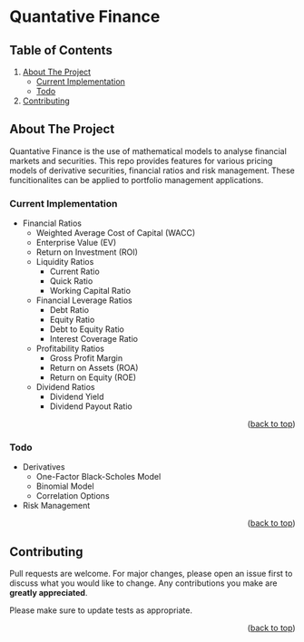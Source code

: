 <div id="top"></div>

<!-- Title -->
# Quantative Finance

<!-- TABLE OF CONTENTS -->

  ## Table of Contents
  <ol>
    <li>
      <a href="#about-the-project">About The Project</a>
      <ul>
        <li><a href="#current-implementation">Current Implementation</a></li>
        <li><a href="#todo">Todo</a></li>
      </ul>
    </li>
    <li><a href="#contributing">Contributing</a></li>
  </ol>


<!-- ABOUT THE PROJECT -->
## About The Project

Quantative Finance is the use of mathematical models to analyse financial markets and securities. This repo provides features for various pricing models of derivative securities, financial ratios and risk management. These funcitionalites can be applied to portfolio management applications.

### Current Implementation
  * Financial Ratios
    * Weighted Average Cost of Capital (WACC)
    * Enterprise Value (EV)
    * Return on Investment (ROI)
    * Liquidity Ratios
      * Current Ratio
      * Quick Ratio
      * Working Capital Ratio
    * Financial Leverage Ratios
      * Debt Ratio
      * Equity Ratio
      * Debt to Equity Ratio
      * Interest Coverage Ratio
    * Profitability Ratios
      * Gross Profit Margin
      * Return on Assets (ROA)
      * Return on Equity (ROE)
    * Dividend Ratios
      * Dividend Yield
      * Dividend Payout Ratio
<p align="right">(<a href="#top">back to top</a>)</p>

### Todo
  * Derivatives
    * One-Factor Black-Scholes Model
    * Binomial Model
    * Correlation Options
  * Risk Management

<p align="right">(<a href="#top">back to top</a>)</p>

<!-- CONTRIBUTING -->
## Contributing

Pull requests are welcome. For major changes, please open an issue first to discuss what you would like to change. Any contributions you make are **greatly appreciated**.

Please make sure to update tests as appropriate.

<p align="right">(<a href="#top">back to top</a>)</p>
